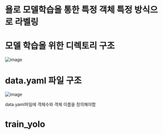 ﻿# 욜로 모델학습을 통한 특정 객체 특정 방식으로 라벨링
# 모델 학습을 위한 디렉토리 구조
![image](https://github.com/user-attachments/assets/ff795397-9326-4055-a6ec-d94caea2bf49)
# data.yaml 파일 구조
![image](https://github.com/user-attachments/assets/8b55a5e1-f546-4aab-b1c7-46596907239c)

data.yaml파일에 객체수와 객체 이름을 정의해야함
# train_yolo
